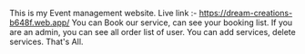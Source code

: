 This is my Event management website.
Live link :- https://dream-creations-b648f.web.app/
You can Book our service, can see your booking list.
If you are an admin, you can see all order list of user.
You can add services, delete services.
That's All.